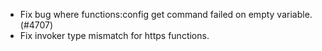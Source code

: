 - Fix bug where functions:config get command failed on empty variable. (#4707)
- Fix invoker type mismatch for https functions.
